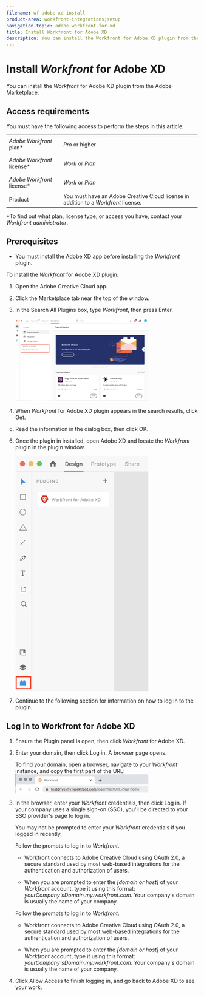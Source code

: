 ```yaml
---
filename: wf-adobe-xd-install
product-area: workfront-integrations;setup
navigation-topic: adobe-workfront-for-xd
title: Install Workfront for Adobe XD
description: You can install the Workfront for Adobe XD plugin from the Adobe Marketplace.
---
```


# Install *Workfront* for Adobe XD

You can install the *Workfront* for Adobe XD plugin from the Adobe Marketplace.

## Access requirements

You must have the following access to perform the steps in this article:

<table cellspacing="0"> 
 <col> 
 </col> 
 <col> 
 </col> 
 <tbody> 
  <tr> 
   <td role="rowheader"><em>Adobe Workfront</em> plan*</td> 
   <td> <p><em>Pro</em> or higher</p> </td> 
  </tr> <draft-comment>
   <tr data-mc-conditions=""> 
    <td role="rowheader"><em>Adobe Workfront</em> license*</td> 
    <td> <p><em>Work</em> or <em>Plan</em></p> </td> 
   </tr>
  </draft-comment>
  <tr data-mc-conditions=""> 
   <td role="rowheader"><em>Adobe Workfront</em> license*</td> 
   <td> <p><em>Work</em> or <em>Plan</em></p> </td> 
  </tr> 
  <tr> 
   <td role="rowheader">Product</td> 
   <td>You must have an Adobe Creative Cloud license in addition to a <em>Workfront</em> license.</td> 
  </tr> 
 </tbody> 
</table>

&#42;To find out what plan, license type, or access you have, contact your *Workfront administrator*.

## Prerequisites

* You must install the Adobe XD app before installing the *Workfront* plugin.

To install the *Workfront* for Adobe XD plugin:

<ol> 
 <li value="1"> <p>Open the Adobe Creative Cloud app.</p> </li> 
 <li value="2"> <p>Click the <span class="bold">Marketplace </span>tab near the top of the window.</p> </li> 
 <li value="3"> <p>In the <span class="bold">Search All Plugins</span> box, type <i>Workfront</i>, then press <span class="bold">Enter</span>.</p> <p> <img src="assets/adobe-marketplace-350x218.png" style="width: 350;height: 218;"> </p> </li> 
 <li value="4"> <p>When <em>Workfront</em> for Adobe XD plugin appears in the search results, click <span class="bold">Get</span>.</p> </li> 
 <li value="5"> <p>Read the information in the dialog box, then click <span class="bold">OK</span>.</p> </li> 
 <li value="6"> <p>Once the plugin in installed, open Adobe XD and locate the <em>Workfront</em> plugin in the plugin window.</p> <p> <img src="assets/xd-plugin-window-350x620.png" style="width: 350;height: 620;"> </p> </li> 
 <li value="7"> <p>Continue to the following section for information on how to log in to the plugin.</p> </li> 
</ol>

## Log In to Workfront for Adobe XD

<ol> 
 <li value="1">Ensure the Plugin panel is open, then click <span class="uitext"><em>Workfront</em> for Adobe XD</span>.</li> 
 <li value="2"> <p>Enter your domain, then click <span class="bold">Log in</span>. A browser page opens.</p> <note type="tip">
   To find your domain, open a browser, navigate to your 
   <em>Workfront</em> instance, and copy the first part of the URL:
   <br> 
   <img src="assets/domain-350x50.png" style="width: 350;height: 50;">
  </note> </li> 
 <li value="3"> <p>In the browser, enter your <em>Workfront</em> credentials, then click <span class="bold">Log in</span>. If your company uses a single sign-on (SSO), you'll be directed to your SSO provider's page to log in. </p> <note type="note">
   You may not be prompted to enter your 
   <em>Workfront</em> credentials if you logged in recently.
  </note> <draft-comment>
   <div data-mc-conditions="QuicksilverOrClassic.Draft mode"> 
    <p>Follow the prompts to log in to <em>Workfront</em>.</p> <note type="note"> 
     <ul> 
      <li> <p>Workfront connects to Adobe Creative Cloud using OAuth 2.0, a secure standard used by most web-based integrations for the authentication and authorization of users.</p> </li> 
      <li> <p>When you are prompted to enter the <em>[domain or host]</em> of your <em>Workfront</em> account, type it using this format: <em>yourCompany'sDomain.my.workfront.com</em>. Your company's domain is usually the name of your company.<br></p> </li> 
     </ul> 
    </note> 
   </div>
  </draft-comment>
  <div data-mc-conditions="QuicksilverOrClassic.Draft mode"> 
   <p>Follow the prompts to log in to <em>Workfront</em>.</p> <note type="note"> 
    <ul> 
     <li> <p>Workfront connects to Adobe Creative Cloud using OAuth 2.0, a secure standard used by most web-based integrations for the authentication and authorization of users.</p> </li> 
     <li> <p>When you are prompted to enter the <em>[domain or host]</em> of your <em>Workfront</em> account, type it using this format: <em>yourCompany'sDomain.my.workfront.com</em>. Your company's domain is usually the name of your company.<br></p> </li> 
    </ul> 
   </note> 
  </div> </li> 
 <li value="4">Click <span class="bold">Allow Access</span> to finish logging in, and go back to Adobe XD to see your work.</li> 
</ol>

&nbsp; 